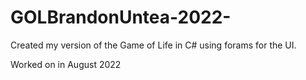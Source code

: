 # GOLBrandonUntea-2022-

Created my version of the Game of Life in C# using forams for the UI.

Worked on in August 2022
